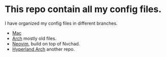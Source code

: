 # This repo contain all my config files. 

I have organized my config files in different branches. 

- [Mac](https://github.com/gambhirsharma/dotconfig/tree/mac)
- [Arch](https://github.com/gambhirsharma/dotconfig/tree/old-files) mostly old files. 
- [Neovim](https://github.com/gambhirsharma/dotconfig/tree/nvim), build on top of Nvchad.
- [Hyperland Arch](https://github.com/gambhirsharma/dotconfig-hypr) another repo. 
